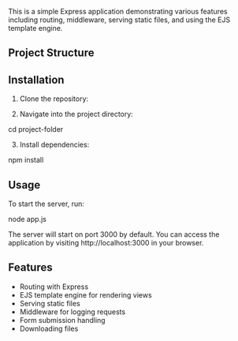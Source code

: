 This is a simple Express application demonstrating various features including routing, middleware, serving static files, and using the EJS template engine.

## Project Structure

## Installation

1. Clone the repository:

2. Navigate into the project directory:

cd project-folder


3. Install dependencies:

npm install


## Usage

To start the server, run:

   node app.js

The server will start on port 3000 by default. You can access the application by visiting http://localhost:3000 in your browser.

## Features

- Routing with Express
- EJS template engine for rendering views
- Serving static files
- Middleware for logging requests
- Form submission handling
- Downloading files

